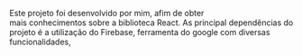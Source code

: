 Este projeto foi desenvolvido por mim, afim de obter <br>
mais conhecimentos sobre a biblioteca React.
As principal dependências do projeto é a utilização 
do Firebase, ferramenta do google com diversas funcionalidades,


